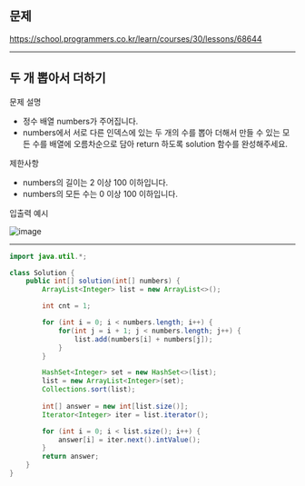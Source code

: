 
## 문제
https://school.programmers.co.kr/learn/courses/30/lessons/68644

---

## 두 개 뽑아서 더하기

문제 설명
- 정수 배열 numbers가 주어집니다.
- numbers에서 서로 다른 인덱스에 있는 두 개의 수를 뽑아 더해서 만들 수 있는 모든 수를 배열에 오름차순으로 담아 return 하도록 solution 함수를 완성해주세요.

제한사항
- numbers의 길이는 2 이상 100 이하입니다.
- numbers의 모든 수는 0 이상 100 이하입니다.

입출력 예시

![image](https://user-images.githubusercontent.com/64416833/192101016-769b7805-f1fa-4f72-9dcc-028451e519b9.png)

---

```java
import java.util.*;

class Solution {
    public int[] solution(int[] numbers) {
        ArrayList<Integer> list = new ArrayList<>();

        int cnt = 1;

        for (int i = 0; i < numbers.length; i++) {
            for(int j = i + 1; j < numbers.length; j++) {
                list.add(numbers[i] + numbers[j]);
            }
        }

        HashSet<Integer> set = new HashSet<>(list);
        list = new ArrayList<Integer>(set);
        Collections.sort(list);
        
        int[] answer = new int[list.size()];
        Iterator<Integer> iter = list.iterator();

        for (int i = 0; i < list.size(); i++) {
            answer[i] = iter.next().intValue();
        }
        return answer;
    }
}